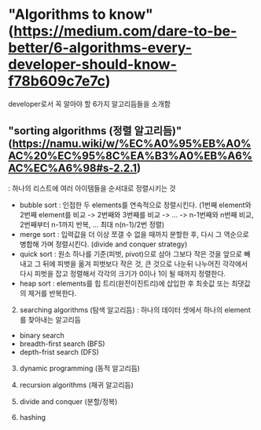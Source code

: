 # "Algorithms to know"(https://medium.com/dare-to-be-better/6-algorithms-every-developer-should-know-f78b609c7e7c)

developer로서 꼭 알아야 할 6가지 알고리듬들을 소개함

## "sorting algorithms (정렬 알고리듬)"(https://namu.wiki/w/%EC%A0%95%EB%A0%AC%20%EC%95%8C%EA%B3%A0%EB%A6%AC%EC%A6%98#s-2.2.1)
: 하나의 리스트에 여러 아이템들을 순서대로 정렬시키는 것

- bubble sort : 인접한 두 elements를 연속적으로 정렬시킨다. (1번째 element와 2번째 element를 비교 -> 2번째와 3번째를 비교 -> ... -> n-1번째와 n번째 비교, 2번째부터 n-1까지 반복, ... 최대 n(n-1)/2번 정렬)
- merge sort : 입력값을 더 이상 쪼갤 수 없을 때까지 분할한 후, 다시 그 역순으로 병합해 가며 정렬시킨다. (divide and conquer strategy)
- quick sort : 원소 하나를 기준(피벗, pivot)으로 삼아 그보다 작은 것을 앞으로 빼내고 그 뒤에 피벗을 옮겨 피벗보다 작은 것, 큰 것으로 나눈뒤 나누어진 각각에서 다시 피벗을 잡고 정렬해서 각각의 크기가 0이나 1이 될 때까지 정렬한다.
- heap sort : elements를 힙 트리(완전이진트리)에 삽입한 후 최솟값 또는 최댓값의 제거를 반복한다.

2. searching algorithms (탐색 알고리듬)
: 하나의 데이터 셋에서 하나의 element를 찾아내는 알고리듬

- binary search
- breadth-first search (BFS)
- depth-frist search (DFS)

3. dynamic programming (동적 알고리듬)

4. recursion algorithms (재귀 알고리듬)

5. divide and conquer (분할/정복)

6. hashing